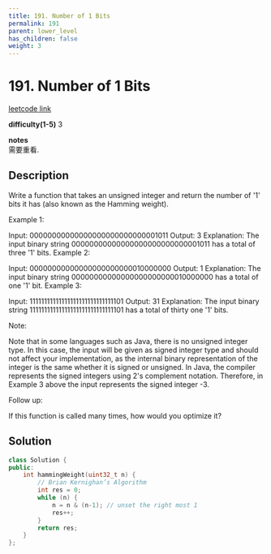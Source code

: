 ```yaml
---
title: 191. Number of 1 Bits
permalink: 191
parent: lower_level
has_children: false
weight: 3
---
```

# 191. Number of 1 Bits
[leetcode link](https://leetcode.com/problems/number-of-1-bits/)

**difficulty(1-5)** 
3

**notes**   
需要重看.

## Description
Write a function that takes an unsigned integer and return the number of '1' bits it has (also known as the Hamming weight).


Example 1:

Input: 00000000000000000000000000001011
Output: 3
Explanation: The input binary string 00000000000000000000000000001011 has a total of three '1' bits.
Example 2:

Input: 00000000000000000000000010000000
Output: 1
Explanation: The input binary string 00000000000000000000000010000000 has a total of one '1' bit.
Example 3:

Input: 11111111111111111111111111111101
Output: 31
Explanation: The input binary string 11111111111111111111111111111101 has a total of thirty one '1' bits.
 

Note:

Note that in some languages such as Java, there is no unsigned integer type. In this case, the input will be given as signed integer type and should not affect your implementation, as the internal binary representation of the integer is the same whether it is signed or unsigned.
In Java, the compiler represents the signed integers using 2's complement notation. Therefore, in Example 3 above the input represents the signed integer -3.
 

Follow up:

If this function is called many times, how would you optimize it?


## Solution
```c++
class Solution {
public:
    int hammingWeight(uint32_t n) {
        // Brian Kernighan’s Algorithm
        int res = 0;
        while (n) {
            n = n & (n-1); // unset the right most 1
            res++;
        }
        return res;
    }
};
```

<!-- 
Default label
{: .label }

Blue label
{: .label .label-blue }

Stable
{: .label .label-green }

New release
{: .label .label-purple }

Coming soon
{: .label .label-yellow }

Deprecated
{: .label .label-red } -->

